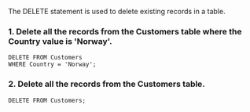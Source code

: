 The DELETE statement is used to delete existing records in a table.    
### 1. Delete all the records from the Customers table where the Country value is 'Norway'. 
```
DELETE FROM Customers
WHERE Country = 'Norway';
```
### 2. Delete all the records from the Customers table.
```
DELETE FROM Customers;
```
  
